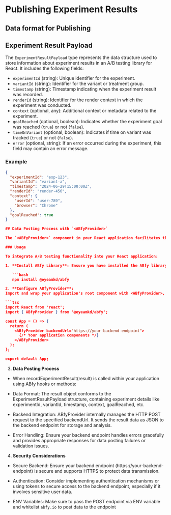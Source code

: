 # Publishing Experiment Results 

## Data format for Publishing 

## Experiment Result Payload

The `ExperimentResultPayload` type represents the data structure used to store information about experiment results in an A/B testing library for React. It includes the following fields:

- `experimentId` (string): Unique identifier for the experiment.
- `variantId` (string): Identifier for the variant or treatment group.
- `timestamp` (string): Timestamp indicating when the experiment result was recorded.
- `renderId` (string): Identifier for the render context in which the experiment was conducted.
- `context` (optional, any): Additional context or metadata related to the experiment.
- `goalReached` (optional, boolean): Indicates whether the experiment goal was reached (`true`) or not (`false`).
- `timeOnVariant` (optional, boolean): Indicates if time on variant was tracked (`true`) or not (`false`).
- `error` (optional, string): If an error occurred during the experiment, this field may contain an error message.

### Example

```json
{
  "experimentId": "exp-123",
  "variantId": "variant-a",
  "timestamp": "2024-06-29T15:00:00Z",
  "renderId": "render-456",
  "context": {
    "userId": "user-789",
    "browser": "Chrome"
  },
  "goalReached": true
}

## Data Posting Process with `<ABfyProvider>`

The `<ABfyProvider>` component in your React application facilitates the posting of experiment result data to a backend endpoint specified via the `backendUrl` prop. This endpoint typically handles storage, analysis, and reporting of A/B testing experiment results. Below is a guide on how data posting is managed:

### Usage

To integrate A/B testing functionality into your React application:

1. **Install ABfy Library**: Ensure you have installed the ABfy library in your project.

   ```bash
   npm install @eyeamkd/abfy

2. **Configure ABfyProvider**:
Import and wrap your application's root component with <ABfyProvider>, specifying the backendUrl prop with your backend endpoint URL. 

```tsx
import React from 'react';
import { ABfyProvider } from '@eyeamkd/abfy';

const App = () => {
  return (
    <ABfyProvider backendUrl="https://your-backend-endpoint">
      {/* Your application components */}
    </ABfyProvider>
  );
};

export default App;
``` 

3. **Data Posting Process**
- When recordExperimentResult(result) is called within your application using ABfy hooks or methods:

- Data Format: The result object conforms to the ExperimentResultPayload structure, containing experiment details like experimentId, variantId, timestamp, context, goalReached, etc.

- Backend Integration: ABfyProvider internally manages the HTTP POST request to the specified backendUrl. It sends the result data as JSON to the backend endpoint for storage and analysis.

- Error Handling: Ensure your backend endpoint handles errors gracefully and provides appropriate responses for data posting failures or validation issues.

4. **Security Considerations**

- Secure Backend: Ensure your backend endpoint (https://your-backend-endpoint) is secure and supports HTTPS to protect data transmission.

- Authentication: Consider implementing authentication mechanisms or using tokens to secure access to the backend endpoint, especially if it involves sensitive user data.
  
- ENV Variables: Make sure to pass the POST endpoint via ENV variable and whitelist ``abfy.io`` to post data to the endpoint